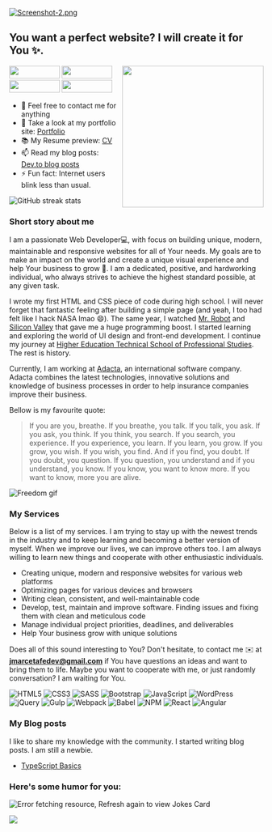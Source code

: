[![Screenshot-2.png](https://i.postimg.cc/W1q5rDZJ/Screenshot-2.png)](https://postimg.cc/PChbn52t)

## You want a perfect website? I will create it for You ✨.

<img align='right' src='https://camo.githubusercontent.com/a67096f5f1acc0b3c32597dbf7bdb857e308dd0f51825de811ab41119fbec95f/68747470733a2f2f692e67697068792e636f6d2f6d656469612f4c3152317476493973766b495777705659722f67697068792e77656270' width='280"'>

[<img src="https://img.shields.io/badge/linkedin-%230077B5.svg?&style=for-the-badge&logo=linkedin&logoColor=white" style="width:100px;height:25px;"/>](https://www.linkedin.com/in/jovanamarceta)
[<img src="https://img.shields.io/badge/portfolio-%230077B5.svg?&style=for-the-badge&color=red" style="width:100px;height:25px;" />](https://jmarcetadev.netlify.app/)
[<img src="https://img.shields.io/badge/dribble-%230077B5.svg?&style=for-the-badge&color=pink" style="width:100px;height:25px;" />](https://dribbble.com/jmfedev)
[<img src="https://img.shields.io/badge/twitter-%230077B5.svg?&style=for-the-badge&logo=twitter&logoColor=white&color=1da1f2" style="width:100px;height:25px;" />](https://twitter.com/jmfedev)

- 💬 Feel free to contact me for anything
- 🎯 Take a look at my portfolio site: [Portfolio](https://jmarcetadev.netlify.app)
- 📚 My Resume preview: [CV](https://github.com/jovana-marceta/resume/blob/master/Jovana%20Mar%C4%8Deta%20CV.pdf)
- 📫 Read my blog posts: [Dev.to blog posts](https://dev.to/jovanadev)
- ⚡ Fun fact: Internet users blink less than usual.

<!-- ![GitHub stats](https://github-readme-stats.vercel.app/api?username=jovana-marceta&show_icons=true&count_private=true)   -->
![GitHub streak stats](https://github-readme-streak-stats.herokuapp.com/?user=jovana-marceta)  

### Short story about me
I am a passionate Web Developer💻, with focus on building unique, modern, maintainable and responsive websites for all of Your needs. My goals are to make an impact on the world and create a unique visual experience and help Your business to grow 🚀. I am a dedicated, positive, and hardworking individual, who always strives to achieve the highest standard possible, at any given task.

I wrote my first HTML and CSS piece of code during high school. I will never forget that fantastic feeling after building a simple page (and yeah, I too had felt like I hack NASA lmao 😄). The same year, I watched [Mr. Robot](https://www.imdb.com/title/tt4158110/) and [Silicon Valley](https://www.imdb.com/title/tt2575988/?ref_=nv_sr_srsg_0) that gave me a huge programming boost. I started learning and exploring the world of UI design and front-end development. I continue my journey at [Higher Education Technical School of Professional Studies](http://vtsns.edu.rs/). The rest is history.

Currently, I am working at [Adacta](https://www.adacta-fintech.com/), an international software company. Adacta combines the latest technologies, innovative solutions and knowledge of business processes in order to help insurance companies improve their business. 

Bellow is my favourite quote:
> If you are you, breathe. If you breathe, you talk. If you talk, you ask. If you ask, you think. If you think, you search. If you search, you experience. If you experience, you learn. If you learn, you grow. If you grow, you wish. If you wish, you find. And if you find, you doubt. If you doubt, you question. If you question, you understand and if you understand, you know. If you know, you want to know more. If you want to know, more you are alive.

![Freedom gif](https://media0.giphy.com/media/ugkrpzo6KJrdS/giphy.gif?cid=790b76114c42b346b46c9b95c65998c7f3791cdc9aa3aa3e&rid=giphy.gif&ct=g)

### My Services
Below is a list of my services. I am trying to stay up with the newest trends in the industry and to keep learning and becoming a better version of myself. When we improve our lives, we can improve others too. I am always willing to learn new things and cooperate with other enthusiastic individuals. 

- Creating unique, modern and responsive websites for various web platforms
- Optimizing pages for various devices and browsers
- Writing clean, consistent, and well-maintainable code
- Develop, test, maintain and improve software. Finding issues and fixing them with clean and meticulous code
- Manage individual project priorities, deadlines, and deliverables
- Help Your business grow with unique solutions


Does all of this sound interesting to You? Don't hesitate, to contact me ✉️  at <strong>jmarcetafedev@gmail.com</strong> if You have questions an ideas and want to bring them to life. Maybe you want to cooperate with me, or just randomly conversation? I am waiting for You.

![HTML5](https://img.shields.io/badge/html5-%23E34F26.svg?style=for-the-badge&logo=html5&logoColor=white)
![CSS3](https://img.shields.io/badge/css3-%231572B6.svg?style=for-the-badge&logo=css3&logoColor=white)
![SASS](https://img.shields.io/badge/SASS-hotpink.svg?style=for-the-badge&logo=SASS&logoColor=white)
![Bootstrap](https://img.shields.io/badge/bootstrap-%23563D7C.svg?style=for-the-badge&logo=bootstrap&logoColor=white)
![JavaScript](https://img.shields.io/badge/javascript-%23323330.svg?style=for-the-badge&logo=javascript&logoColor=%23F7DF1E)
![WordPress](https://img.shields.io/badge/WordPress-%23117AC9.svg?style=for-the-badge&logo=WordPress&logoColor=white)
![jQuery](https://img.shields.io/badge/jquery-%230769AD.svg?style=for-the-badge&logo=jquery&logoColor=white)
![Gulp](https://img.shields.io/badge/GULP-%23CF4647.svg?style=for-the-badge&logo=gulp&logoColor=white)
![Webpack](https://img.shields.io/badge/webpack-%238DD6F9.svg?style=for-the-badge&logo=webpack&logoColor=black)
![Babel](https://img.shields.io/badge/Babel-F9DC3e?style=for-the-badge&logo=babel&logoColor=black)
![NPM](https://img.shields.io/badge/NPM-%23000000.svg?style=for-the-badge&logo=npm&logoColor=white)
![React](https://img.shields.io/badge/react-%2320232a.svg?style=for-the-badge&logo=react&logoColor=%2361DAFB)
![Angular](https://img.shields.io/badge/angular-%23DD0031.svg?style=for-the-badge&logo=angular&logoColor=white)

### My  Blog posts
I like to share my knowledge with the community. I started writing blog posts. I am still a newbie. 
- [TypeScript Basics](https://dev.to/jovanadev/typescript-basics-2io4)

### Here's some humor for you:
<img src="https://readme-jokes.vercel.app/api" alt="Error fetching resource, Refresh again to view Jokes Card" />

![](https://komarev.com/ghpvc/?username=jovana-marceta&color=brightgreen)


